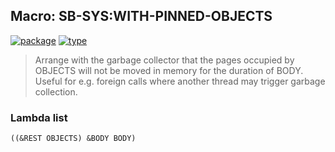 ## Macro: SB-SYS:WITH-PINNED-OBJECTS
[![package](https://img.shields.io/badge/Package-SB--SYS-5f9ea0.svg?style=social&colorA=999999)](../) [![type](https://img.shields.io/badge/Type-Macro-5f9ea0.svg?style=social&colorA=999999)](../#macro) 

> Arrange with the garbage collector that the pages occupied by
> OBJECTS will not be moved in memory for the duration of BODY.
> Useful for e.g. foreign calls where another thread may trigger
> garbage collection.

### Lambda list
```
((&REST OBJECTS) &BODY BODY)
```
